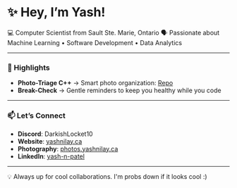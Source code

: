 # ✨ Hey, I’m Yash!

💻 Computer Scientist from Sault Ste. Marie, Ontario 
🗣️ Passionate about Machine Learning • Software Development • Data Analytics  

---

### 🚀 Highlights
- **Photo-Triage C++** → Smart photo organization: [Repo](https://github.com/DarkishLocket10/phototriage_cpp)  
- **Break-Check** → Gentle reminders to keep you healthy while you code  

---

### 📫 Let’s Connect
- **Discord**: DarkishLocket10 
- **Website**: [yashnilay.ca](https://yashnilay.ca)
- **Photography**: [photos.yashnilay.ca](https://photos.yashnilay.ca)
- **LinkedIn**: [yash-n-patel](https://www.linkedin.com/in/yash-n-patel/)

---

💡 Always up for cool collaborations. I'm probs down if it looks cool :)
